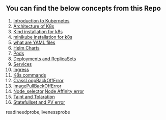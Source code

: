 ## You can find the below concepts from this Repo  

1) [Introduction to Kubernetes](/1_Introduction_to_k8s.md)
2) [Architecture of K8s](/1_Intro_Architecture_Installation/2-Architecture-of-k8s.md)
3) [Kind installation for k8s](/kind_installation/kind_installation_guide.md)
4) [minikube installation for k8s](/1_Intro_Architecture_Installation/3-minikube-installation.md)
5) [what are YAML files](/1_Intro_Architecture_Installation/4-YAML-files.md)
6) [Helm Charts](/1_Intro_Architecture_Installation/5-HelmCharts.md)  
7) [Pods](/2_Pods/Readme.md)
8) [Deployments and ReplicaSets](/3_Deployments_and_Replicasets/)
9) [Services](/4_Services/Readme.md)
10) [Ingress](/5_Ingress/Readme.md)
11) [K8s commands](https://kubernetes.io/docs/reference/kubectl/quick-reference/)
12) [CrassLoopBackOffError](/Error_Handling/2_CrashLoopBackOffError/Readme.md)
13) [ImagePullBackOffError](/Error_Handling/1_ImagePullBackError/Readme.md)
14) [Node_selector,Node Affinity error](/Error_Handling/3_NS_NA_Taints_Tolerance/Readme.md)
15) [Taint and Tolaration](/Error_Handling/3_NS_NA_Taints_Tolerance/Readme.md)
16) [Statefullset and PV error](/Error_Handling/4_Statefulset_and_Persistent_volume/Readme.md)
    

readineedprobe,livenessprobe

